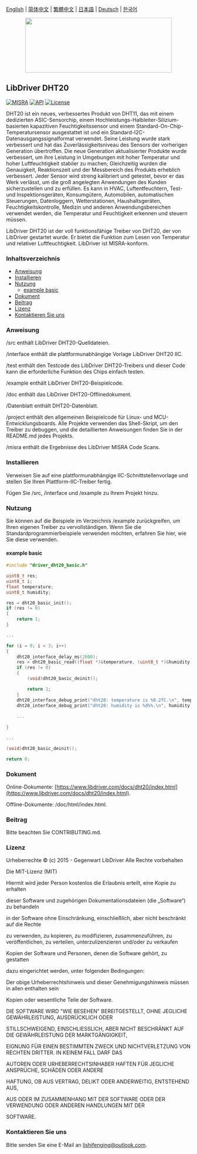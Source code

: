 [English](/README.md) | [ 简体中文](/README_zh-Hans.md) | [繁體中文](/README_zh-Hant.md) | [日本語](/README_ja.md) | [Deutsch](/README_de.md) | [한국어](/README_ko.md)

<div align=center>
<img src="/doc/image/logo.svg" width="400" height="150"/>
</div>

## LibDriver DHT20
[![MISRA](https://img.shields.io/badge/misra-compliant-brightgreen.svg)](/misra/README.md) [![API](https://img.shields.io/badge/api-reference-blue.svg)](https://www.libdriver.com/docs/dht20/index.html) [![License](https://img.shields.io/badge/license-MIT-brightgreen.svg)](/LICENSE) 

DHT20 ist ein neues, verbessertes Produkt von DHT11, das mit einem dedizierten ASIC-Sensorchip, einem Hochleistungs-Halbleiter-Silizium-basierten kapazitiven Feuchtigkeitssensor und einem Standard-On-Chip-Temperatursensor ausgestattet ist und ein Standard-I2C-Datenausgangssignalformat verwendet. Seine Leistung wurde stark verbessert und hat das Zuverlässigkeitsniveau des Sensors der vorherigen Generation übertroffen. Die neue Generation aktualisierter Produkte wurde verbessert, um ihre Leistung in Umgebungen mit hoher Temperatur und hoher Luftfeuchtigkeit stabiler zu machen; Gleichzeitig wurden die Genauigkeit, Reaktionszeit und der Messbereich des Produkts erheblich verbessert. Jeder Sensor wird streng kalibriert und getestet, bevor er das Werk verlässt, um die groß angelegten Anwendungen des Kunden sicherzustellen und zu erfüllen. Es kann in HVAC, Luftentfeuchtern, Test- und Inspektionsgeräten, Konsumgütern, Automobilen, automatischen Steuerungen, Datenloggern, Wetterstationen, Haushaltsgeräten, Feuchtigkeitskontrolle, Medizin und anderen Anwendungsbereichen verwendet werden, die Temperatur und Feuchtigkeit erkennen und steuern müssen.

LibDriver DHT20 ist der voll funktionsfähige Treiber von DHT20, der von LibDriver gestartet wurde. Er bietet die Funktion zum Lesen von Temperatur und relativer Luftfeuchtigkeit. LibDriver ist MISRA-konform.

### Inhaltsverzeichnis

  - [Anweisung](#Anweisung)
  - [Installieren](#Installieren)
  - [Nutzung](#Nutzung)
    - [example basic](#example-basic)
  - [Dokument](#Dokument)
  - [Beitrag](#Beitrag)
  - [Lizenz](#Lizenz)
  - [Kontaktieren Sie uns](#Kontaktieren-Sie-uns)

### Anweisung

/src enthält LibDriver DHT20-Quelldateien.

/interface enthält die plattformunabhängige Vorlage LibDriver DHT20 IIC.

/test enthält den Testcode des LibDriver DHT20-Treibers und dieser Code kann die erforderliche Funktion des Chips einfach testen.

/example enthält LibDriver DHT20-Beispielcode.

/doc enthält das LibDriver DHT20-Offlinedokument.

/Datenblatt enthält DHT20-Datenblatt.

/project enthält den allgemeinen Beispielcode für Linux- und MCU-Entwicklungsboards. Alle Projekte verwenden das Shell-Skript, um den Treiber zu debuggen, und die detaillierten Anweisungen finden Sie in der README.md jedes Projekts.

/misra enthält die Ergebnisse des LibDriver MISRA Code Scans.

### Installieren

Verweisen Sie auf eine plattformunabhängige IIC-Schnittstellenvorlage und stellen Sie Ihren Plattform-IIC-Treiber fertig.

Fügen Sie /src, /interface und /example zu Ihrem Projekt hinzu.

### Nutzung

Sie können auf die Beispiele im Verzeichnis /example zurückgreifen, um Ihren eigenen Treiber zu vervollständigen. Wenn Sie die Standardprogrammierbeispiele verwenden möchten, erfahren Sie hier, wie Sie diese verwenden.

#### example basic

```C
#include "driver_dht20_basic.h"

uint8_t res;
uint8_t i;
float temperature;
uint8_t humidity;

res = dht20_basic_init();
if (res != 0)
{
    return 1;
}

...

for (i = 0; i < 3; i++)
{
    dht20_interface_delay_ms(2000);
    res = dht20_basic_read((float *)&temperature, (uint8_t *)&humidity);
    if (res != 0)
    {
        (void)dht20_basic_deinit();

        return 1;
    }
    dht20_interface_debug_print("dht20: temperature is %0.2fC.\n", temperature);
    dht20_interface_debug_print("dht20: humidity is %d%%.\n", humidity); 
    
    ...
        
}

...

(void)dht20_basic_deinit();

return 0;
```

### Dokument

Online-Dokumente: [https://www.libdriver.com/docs/dht20/index.html](https://www.libdriver.com/docs/dht20/index.html).

Offline-Dokumente: /doc/html/index.html.

### Beitrag

Bitte beachten Sie CONTRIBUTING.md.

### Lizenz

Urheberrechte © (c) 2015 - Gegenwart LibDriver Alle Rechte vorbehalten



Die MIT-Lizenz (MIT)



Hiermit wird jeder Person kostenlos die Erlaubnis erteilt, eine Kopie zu erhalten

dieser Software und zugehörigen Dokumentationsdateien (die „Software“) zu behandeln

in der Software ohne Einschränkung, einschließlich, aber nicht beschränkt auf die Rechte

zu verwenden, zu kopieren, zu modifizieren, zusammenzuführen, zu veröffentlichen, zu verteilen, unterzulizenzieren und/oder zu verkaufen

Kopien der Software und Personen, denen die Software gehört, zu gestatten

dazu eingerichtet werden, unter folgenden Bedingungen:



Der obige Urheberrechtshinweis und dieser Genehmigungshinweis müssen in allen enthalten sein

Kopien oder wesentliche Teile der Software.



DIE SOFTWARE WIRD "WIE BESEHEN" BEREITGESTELLT, OHNE JEGLICHE GEWÄHRLEISTUNG, AUSDRÜCKLICH ODER

STILLSCHWEIGEND, EINSCHLIESSLICH, ABER NICHT BESCHRÄNKT AUF DIE GEWÄHRLEISTUNG DER MARKTGÄNGIGKEIT,

EIGNUNG FÜR EINEN BESTIMMTEN ZWECK UND NICHTVERLETZUNG VON RECHTEN DRITTER. IN KEINEM FALL DARF DAS

AUTOREN ODER URHEBERRECHTSINHABER HAFTEN FÜR JEGLICHE ANSPRÜCHE, SCHÄDEN ODER ANDERE

HAFTUNG, OB AUS VERTRAG, DELIKT ODER ANDERWEITIG, ENTSTEHEND AUS,

AUS ODER IM ZUSAMMENHANG MIT DER SOFTWARE ODER DER VERWENDUNG ODER ANDEREN HANDLUNGEN MIT DER

SOFTWARE.

### Kontaktieren Sie uns

Bitte senden Sie eine E-Mail an lishifenging@outlook.com.